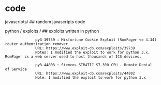 # code

javascripts/          ## random javascripts code

python / exploits /   ## exploits  written in python

                  py3-39739 : Misfortune Cookie Exploit (RomPager <= 4.34) router authentication remover .
                  URL: https://www.exploit-db.com/exploits/39739
                  Notes: I modified the exploit to work for python 3.x. RomPager is a web server used to host thousands of ICS devices.
                  
                  py3-44803 : Siemens SIMATIC S7-300 CPU - Remote Denial of Service
                  URL: https://www.exploit-db.com/exploits/44802
                  Note: I modified the exploit to work for python 3.x
